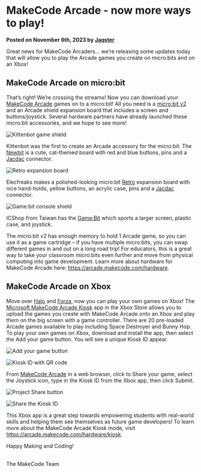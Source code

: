 # MakeCode Arcade - now more ways to play!

**Posted on November 6th, 2023 by [Jaqster](https://github.com/jaqster)**

Great news for MakeCode Arcaders... we’re releasing some updates today that will allow you to play the Arcade games you create on micro:bits and on an Xbox!

## MakeCode Arcade on micro:bit

That’s right! We’re crossing the streams! Now you can download your [MakeCode Arcade]( https://arcade.makecode.com) games on to a micro:bit! All you need is a [micro:bit v2](https://microbit.org/new-microbit/) and an Arcade shield expansion board that includes a screen and buttons/joystick. Several hardware partners have already launched these micro:bit accessories, and we hope to see more!

![Kittenbot game shield](/static/blog/arcade/arcade-on-microbit-xbox/newbit.png)

Kittenbot was the first to create an Arcade accessory for the micro:bit. The [Newbit]( https://www.kittenbot.cc/products/newbit-arcade-shield) is a cute, cat-themed board with red and blue buttons, pins and a [Jacdac](https://microsoft.github.io/jacdac-docs) connector.

![Retro expansion board](/static/blog/arcade/arcade-on-microbit-xbox/retro.jpg)

Elecfreaks makes a polished-looking micro:bit [Retro]( https://shop.elecfreaks.com/products/micro-bit-retro-programming-arcade) expansion board with nice hand-holds, yellow buttons, an acrylic case, pins and a [Jacdac](https://microsoft.github.io/jacdac-docs) connector.

![Game:bit console shield](/static/blog/arcade/arcade-on-microbit-xbox/gamebit.png)

ICShop from Taiwan has the [Game:Bit]( https://www.icshop.com.tw/products/368112100137) which sports a larger screen, plastic case, and joystick.

The micro:bit v2 has enough memory to hold 1 Arcade game, so you can use it as a game cartridge – if you have multiple micro:bits, you can swap different games in and out on a long road trip! For educators, this is a great way to take your classroom micro:bits even further and move from physical computing into game development. Learn more about hardware for MakeCode Arcade here: https://arcade.makecode.com/hardware.

## MakeCode Arcade on Xbox

Move over [Halo](https://www.halowaypoint.com/) and [Forza](https://forza.net/), now you can play your own games on Xbox! The [Microsoft MakeCode Arcade Kiosk]( https://www.xbox.com/games/store/makecode-arcade-kiosk/9p3rgvvtvb1s) app in the Xbox Store allows you to upload the games you create with MakeCode Arcade onto an Xbox and play them on the big screen with a game controller. There are 20 pre-loaded Arcade games available to play including Space Destroyer and Bunny Hop. To play your own games on Xbox, download and install the app, then select the Add your game button. You will see a unique Kiosk ID appear.

![Add your game button](/static/blog/arcade/arcade-on-microbit-xbox/add-game.png)

![Kiosk ID with QR code](/static/blog/arcade/arcade-on-microbit-xbox/kiosk-id.png)

From [MakeCode Arcade]( https://arcade.makecode.com) in a web browser, click to Share your game, select the Joystick icon, type in the Kiosk ID from the Xbox app, then click Submit.

![Project Share button](/static/blog/arcade/arcade-on-microbit-xbox/share-button.png)

![Share the Kiosk ID](/static/blog/arcade/arcade-on-microbit-xbox/share-kiosk-id.png)

This Xbox app is a great step towards empowering students with real-world skills and helping them see themselves as future game developers! To learn more about the MakeCode Arcade Kiosk mode, visit https://arcade.makecode.com/hardware/kiosk.

Happy Making and Coding!

<br/>
The MakeCode Team